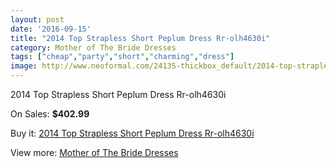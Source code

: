 ```yaml
---
layout: post
date: '2016-09-15'
title: "2014 Top Strapless Short Peplum Dress Rr-olh4630i"
category: Mother of The Bride Dresses
tags: ["cheap","party","short","charming","dress"]
image: http://www.neoformal.com/24135-thickbox_default/2014-top-strapless-short-peplum-dress-rr-olh4630i.jpg
---
```

2014 Top Strapless Short Peplum Dress Rr-olh4630i

On Sales: **$402.99**
<a href="https://www.neoformal.com/en/mother-of-the-bride-dresses/8198-2014-top-strapless-short-peplum-dress-rr-olh4630i.html"><amp-img layout="responsive" width="600" height="600" src="//www.neoformal.com/24135-thickbox_default/2014-top-strapless-short-peplum-dress-rr-olh4630i.jpg" alt="2014 Top Strapless Short Peplum Dress Rr-olh4630i 0" /></a>
<a href="https://www.neoformal.com/en/mother-of-the-bride-dresses/8198-2014-top-strapless-short-peplum-dress-rr-olh4630i.html"><amp-img layout="responsive" width="600" height="600" src="//www.neoformal.com/24136-thickbox_default/2014-top-strapless-short-peplum-dress-rr-olh4630i.jpg" alt="2014 Top Strapless Short Peplum Dress Rr-olh4630i 1" /></a>

Buy it: [2014 Top Strapless Short Peplum Dress Rr-olh4630i](https://www.neoformal.com/en/mother-of-the-bride-dresses/8198-2014-top-strapless-short-peplum-dress-rr-olh4630i.html "2014 Top Strapless Short Peplum Dress Rr-olh4630i")

View more: [Mother of The Bride Dresses](https://www.neoformal.com/en/135-mother-of-the-bride-dresses "Mother of The Bride Dresses")
